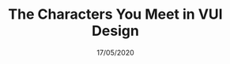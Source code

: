 ---
title: "The Characters You Meet in VUI Design"
publication: Speech Technology Magazine
time: 2007
date: 17/05/2020
image: vui-characters
excerpt: " Project after project, were running into the same people, all with different job titles, control issues, and motivations. Knowing what makes them tick means we can use specific strategies to help us become more successful. Creating a VUI design is only the beginning of our work."
url: https://www.speechtechmag.com/Articles/Archives/The-Human-Factor/The-Characters-You-Meet-in-VUI-Design-37408.aspx
---